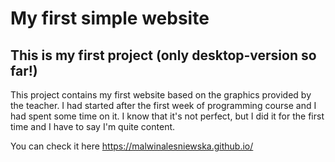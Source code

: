 # My first simple website
## This is my first project (only desktop-version so far!)
This project contains my first website based on the graphics provided by the teacher. I had started after the first week of programming course and I had spent some time on it. I know that it's not perfect, but I did it for the first time and I have to say I'm quite content.

You can check it here https://malwinalesniewska.github.io/

